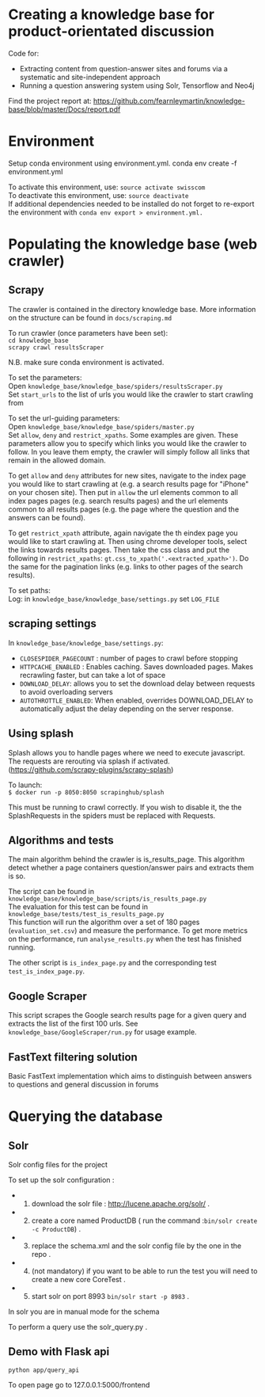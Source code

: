 # Creating a knowledge base for product-orientated discussion

Code for:
- Extracting content from question-answer sites and forums via a systematic and site-independent approach
- Running a question answering system using Solr, Tensorflow and Neo4j

Find the project report at: https://github.com/fearnleymartin/knowledge-base/blob/master/Docs/report.pdf


# Environment

Setup conda environment using environment.yml.
conda env create -f environment.yml

To activate this environment, use: `source activate swisscom`  
To deactivate this environment, use: `source deactivate`  
If additional dependencies needed to be installed do not forget to re-export the environment with `conda env export > environment.yml.`


# Populating the knowledge base (web crawler)

## Scrapy

The crawler is contained in the directory knowledge base. More information on the structure can be found in `docs/scraping.md`

To run crawler (once parameters have been set):  
`cd knowledge_base`  
`scrapy crawl resultsScraper`  

N.B. make sure conda environment is activated.

To set the parameters:  
Open `knowledge_base/knowledge_base/spiders/resultsScraper.py`  
Set `start_urls` to the list of urls you would like the crawler to start crawling from  

To set the url-guiding parameters:  
Open `knowledge_base/knowledge_base/spiders/master.py`  
Set `allow`, `deny` and `restrict_xpaths`. Some examples are given. These parameters allow you to specify which links you would like the crawler to follow. In you leave them empty, the crawler will simply follow all links that remain in the allowed domain.

To get `allow` and `deny` attributes for new sites, navigate to the index page you would like to start crawling at (e.g. a search results page for "iPhone" on your chosen site). Then put in `allow` the url elements common to all index pages pages (e.g. search results pages) and the url elements common to all results pages (e.g. the page where the question and the answers can be found).

To get `restrict_xpath` attribute, again navigate the th eindex page you would like to start crawling at. Then using chrome developer tools, select the links towards results pages. Then take the css class and put the following in `restrict_xpaths`: `gt.css_to_xpath('.<extracted_xpath>')`. Do the same for the pagination links (e.g. links to other pages of the search results).

To set paths:  
Log: in `knowledge_base/knowledge_base/settings.py` set `LOG_FILE`

## scraping settings

In `knowledge_base/knowledge_base/settings.py`:  
- `CLOSESPIDER_PAGECOUNT` : number of pages to crawl before stopping
- `HTTPCACHE_ENABLED` : Enables caching. Saves downloaded pages. Makes recrawling faster, but can take a lot of space
- `DOWNLOAD_DELAY`: allows you to set the download delay between requests to avoid overloading servers
- `AUTOTHROTTLE_ENABLED`: When enabled, overrides DOWNLOAD_DELAY to automatically adjust the delay depending on the server response.

## Using splash

Splash allows you to handle pages where we need to execute javascript. The requests are rerouting via splash if activated.
(https://github.com/scrapy-plugins/scrapy-splash)

To launch:  
`$ docker run -p 8050:8050 scrapinghub/splash`

This must be running to crawl correctly. If you wish to disable it, the the SplashRequests in the spiders must be replaced with Requests.

## Algorithms and tests

The main algorithm behind the crawler is is_results_page. This algorithm detect whether a page containers question/answer pairs and extracts them is so.

The script can be found in `knowledge_base/knowledge_base/scripts/is_results_page.py`  
The evaluation for this test can be found in `knowledge_base/tests/test_is_results_page.py`  
This function will run the algorithm over a set of 180 pages  (`evaluation_set.csv`) and measure the performance. To get more metrics on the performance, run `analyse_results.py` when the test has finished running.

The other script is `is_index_page.py` and the corresponding test `test_is_index_page.py`.

## Google Scraper
This script scrapes the Google search results page for a given query and extracts the list of the first 100 urls.
See `knowledge_base/GoogleScraper/run.py` for usage example.

## FastText filtering solution

Basic FastText implementation which aims to distinguish between answers to questions and general discussion in forums

# Querying the database

## Solr
Solr config files for the project

To set up the solr configuration : 
- 1) download the solr file : http://lucene.apache.org/solr/ . 
- 2) create a core named ProductDB ( run the command :`bin/solr create -c ProductDB`) . 
- 3) replace the schema.xml and the solr config file by the one in the repo . 
- 4) (not mandatory) if you want to be able to run the test you will need to create a new core CoreTest . 
- 5) start solr on port 8993 `bin/solr start -p 8983` . 

In solr you are in manual mode for the schema   

To perform a query use the solr_query.py . 



## Demo with Flask api

`python app/query_api`

To open page go to 127.0.0.1:5000/frontend
